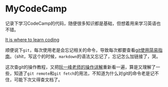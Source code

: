 # MyCodeCamp
记录下学习CodeCamp的代码，随便很多知识都是基础，但想着用来学习英语也不错。

[It is where to learn coding](http://www.freecodecamp.com/)

顺便说下`git`，每次使用老是会忘记相关的命令，导致每次都要查看[git使用简易指南](http://www.bootcss.com/p/git-guide/)。（shit，写这个的时候，`markdown`的语法又忘记了，忘记怎么加链接了，哭。

这次查git的操作教程，又把[阮一峰老师的操作详解](http://www.ruanyifeng.com/blog/2014/06/git_remote.html)重新看一遍，算是又理解了一些，知道了`git remote`和`git fetch`的用法，不知道为什么对git的命令老是记不住，可能下次又得查文档了。